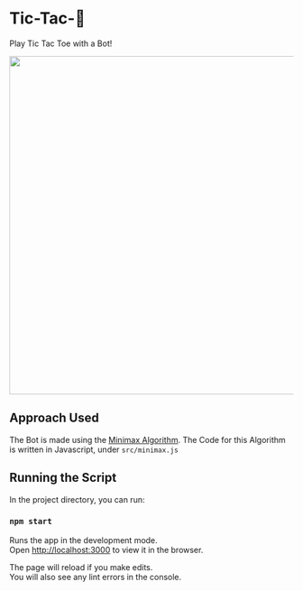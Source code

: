 # Tic-Tac-🤖
Play Tic Tac Toe with a Bot!

<img src="https://media-exp1.licdn.com/dms/image/C4E22AQESvPPZucnGWw/feedshare-shrink_2048_1536/0?e=1599091200&v=beta&t=C1MoBIq7yyFmGNkS8_rHhB_2m7IFWIjD0qNbZvwTEBc" width="600px"/>

## Approach Used
The Bot is made using the [Minimax Algorithm](https://www.geeksforgeeks.org/minimax-algorithm-in-game-theory-set-3-tic-tac-toe-ai-finding-optimal-move/). 
The Code for this Algorithm is written in Javascript, under `src/minimax.js`

## Running the Script

In the project directory, you can run:

### `npm start`

Runs the app in the development mode.<br />
Open [http://localhost:3000](http://localhost:3000) to view it in the browser.

The page will reload if you make edits.<br />
You will also see any lint errors in the console.
